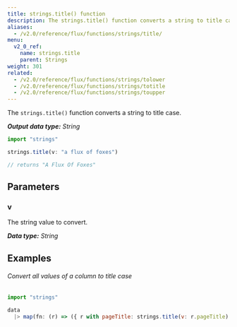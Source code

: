```yaml
---
title: strings.title() function
description: The strings.title() function converts a string to title case.
aliases:
  - /v2.0/reference/flux/functions/strings/title/
menu:
  v2_0_ref:
    name: strings.title
    parent: Strings
weight: 301
related:
  - /v2.0/reference/flux/functions/strings/tolower
  - /v2.0/reference/flux/functions/strings/totitle
  - /v2.0/reference/flux/functions/strings/toupper
---
```


The `strings.title()` function converts a string to title case.

_**Output data type:** String_

```js
import "strings"

strings.title(v: "a flux of foxes")

// returns "A Flux Of Foxes"
```

## Parameters

### v
The string value to convert.

_**Data type:** String_

## Examples

###### Convert all values of a column to title case
```js
import "strings"

data
  |> map(fn: (r) => ({ r with pageTitle: strings.title(v: r.pageTitle) }))
```
